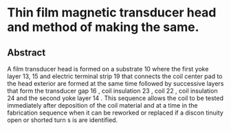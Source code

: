 # Thin film magnetic transducer head and method of making the same.

## Abstract
A film transducer head is formed on a substrate 10 where the first yoke layer 13, 15 and electric terminal strip 19 that connects the coil center pad to the head exterior are formed at the same time followed by successive layers that form the transducer gap 16 , coil insulation 23 , coil 22 , coil insulation 24 and the second yoke layer 14 . This sequence allows the coil to be tested immediately after deposition of the coil material and at a time in the fabrication sequence when it can be reworked or replaced if a discon tinuity open or shorted turn s is are identified.